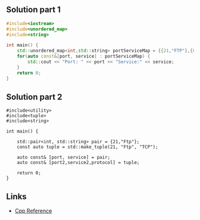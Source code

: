 ## Solution part 1
```cpp
#include<iostream>
#include<unordered_map>
#include<string>

int main() {
    std::unordered_map<int,std::string> portServiceMap = {{21,"FTP"},{80,"http"},{22,"ssh"}};
    for(auto const&[port, service] : portServiceMap) {
        std::cout << "Port: " << port << "Service:" << service; 
    }    
    return 0;
}
```

## Solution part 2
```
#include<utility>
#include<tuple>
#include<string>

int main() {

    std::pair<int, std::string> pair = {21,"Ftp"};
    const auto tuple = std::make_tuple(21, "Ftp", "TCP");

    auto const& [port, service] = pair;
    auto const& [port2,service2,protocol] = tuple;
    
    return 0;
}
```

## Links

- [Cpp Reference](https://en.cppreference.com/w/cpp/language/structured_binding)
